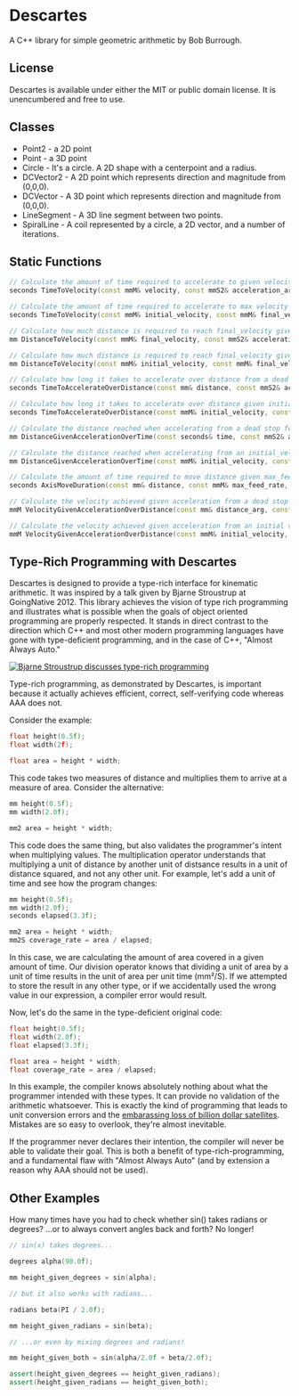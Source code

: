 # Descartes 

A C++ library for simple geometric arithmetic by Bob Burrough.


## License

Descartes is available under either the MIT or public domain license. It is unencumbered and free to use.


## Classes

* Point2 - a 2D point
* Point - a 3D point
* Circle - It's a circle. A 2D shape with a centerpoint and a radius.
* DCVector2 - A 2D point which represents direction and magnitude from (0,0,0).
* DCVector - A 3D point which represents direction and magnitude from (0,0,0).
* LineSegment - A 3D line segment between two points.
* SpiralLine - A coil represented by a circle, a 2D vector, and a number of iterations.


## Static Functions 

```cpp
// Calculate the amount of time required to accelerate to given velocity from a dead stop.
seconds TimeToVelocity(const mmM& velocity, const mmS2& acceleration_arg);

// Calculate the amount of time required to accelerate to max velocity given an initial velocity.
seconds TimeToVelocity(const mmM& initial_velocity, const mmM& final_velocity, const mmS2& acceleration_arg);

// Calculate how much distance is required to reach final_velocity given acceleration from a dead stop.
mm DistanceToVelocity(const mmM& final_velocity, const mmS2& acceleration_arg);

// Calculate how much distance is required to reach final_velocity given acceleration and initial velocity.
mm DistanceToVelocity(const mmM& initial_velocity, const mmM& final_velocity, const mmS2& acceleration_arg);

// Calculate how long it takes to accelerate over distance from a dead stop.
seconds TimeToAccelerateOverDistance(const mm& distance, const mmS2& acceleration_arg);

// Calculate how long it takes to accelerate over distance given initial_velocity.
seconds TimeToAccelerateOverDistance(const mmM& initial_velocity, const mm& distance, const mmS2& acceleration_arg);

// Calculate the distance reached when accelerating from a dead stop for an amount of time.
mm DistanceGivenAccelerationOverTime(const seconds& time, const mmS2& acceleration_arg);

// Calculate the distance reached when accelerating from an initial_velocity for an amount of time.
mm DistanceGivenAccelerationOverTime(const mmM& initial_velocity, const seconds& time, const mmS2& acceleration_arg);

// Calculate the amount of time required to move distance given max_feed_rate and acceleration_arg. The motion profile is a trapezoidal move from a dead stop to a dead stop.
seconds AxisMoveDuration(const mm& distance, const mmM& max_feed_rate, const mmS2& acceleration_arg);

// Calculate the velocity achieved given acceleration from a dead stop over a given distance.
mmM VelocityGivenAccelerationOverDistance(const mm& distance_arg, const mmS2& acceleration_arg);

// Calculate the velocity achieved given acceleration from an initial velocity over a given distance.
mmM VelocityGivenAccelerationOverDistance(const mmM& initial_velocity, const mm& distance, const mmS2& acceleration_arg);
```


## Type-Rich Programming with Descartes

Descartes is designed to provide a type-rich interface for kinematic arithmetic.  It was inspired by a talk given by Bjarne Stroustrup at GoingNative 2012. This library achieves the vision of type rich programming and illustrates what is possible when the goals of object oriented programming are properly respected. It stands in direct contrast to the direction which C++ and most other modern programming languages have gone with type-deficient programming, and in the case of C++, "Almost Always Auto."

[![Bjarne Stroustrup discusses type-rich programming](https://img.youtube.com/vi/OB-bdWKwXsU/0.jpg)](https://www.youtube.com/watch?v=OB-bdWKwXsU&t=1110s)


Type-rich programming, as demonstrated by Descartes, is important because it actually achieves efficient, correct, self-verifying code whereas AAA does not.

Consider the example:

```cpp
float height(0.5f);
float width(2f);

float area = height * width;
```

This code takes two measures of distance and multiplies them to arrive at a measure of area. Consider the alternative:

```cpp
mm height(0.5f);
mm width(2.0f);

mm2 area = height * width;
```

This code does the same thing, but also validates the programmer's intent when multiplying values. The multiplication operator understands that multiplying a unit of distance by another unit of distsance results in a unit of distance squared, and not any other unit.  For example, let's add a unit of time and see how the program changes:

```cpp
mm height(0.5f);
mm width(2.0f);
seconds elapsed(3.3f);

mm2 area = height * width;
mm2S coverage_rate = area / elapsed;
```

In this case, we are calculating the amount of area covered in a given amount of time. Our division operator knows that dividing a unit of area by a unit of time results in the unit of area per unit time (mm²/S).  If we attempted to store the result in any other type, or if we accidentally used the wrong value in our expression, a compiler error would result.

Now, let's do the same in the type-deficient original code:

```cpp
float height(0.5f);
float width(2.0f);
float elapsed(3.3f);

float area = height * width;
float coverage_rate = area / elapsed;
```

In this example, the compiler knows absolutely nothing about what the programmer intended with these types.  It can provide no validation of the arithmetic whatsoever.  This is exactly the kind of programming that leads to unit conversion errors and the [embarassing loss of billion dollar satellites](https://solarsystem.nasa.gov/missions/mars-climate-orbiter/in-depth/). Mistakes are so easy to overlook, they're almost inevitable.

If the programmer never declares their intention, the compiler will never be able to validate their goal. This is both a benefit of type-rich-programming, and a fundamental flaw with "Almost Always Auto" (and by extension a reason why AAA should not be used).


## Other Examples

How many times have you had to check whether sin() takes radians or degrees? ...or to always convert angles back and forth? No longer!

```cpp
// sin(x) takes degrees...

degrees alpha(90.0f);

mm height_given_degrees = sin(alpha);

// but it also works with radians...

radians beta(PI / 2.0f);

mm height_given_radians = sin(beta);

// ...or even by mixing degrees and radians!

mm height_given_both = sin(alpha/2.0f + beta/2.0f);

assert(height_given_degrees == height_given_radians);
assert(height_given_radians == height_given_both);
```
